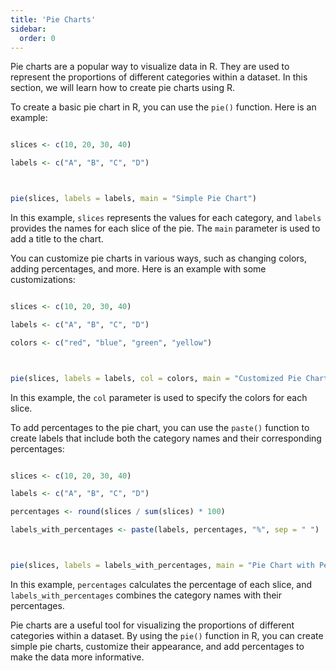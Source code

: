 ```yaml
---
title: 'Pie Charts'
sidebar:
  order: 0
---
```


 Pie charts are a popular way to visualize data in R. They are used to represent the proportions of different categories within a dataset. In this section, we will learn how to create pie charts using R.





To create a basic pie chart in R, you can use the `pie()` function. Here is an example:



```r

slices <- c(10, 20, 30, 40)

labels <- c("A", "B", "C", "D")



pie(slices, labels = labels, main = "Simple Pie Chart")

```



In this example, `slices` represents the values for each category, and `labels` provides the names for each slice of the pie. The `main` parameter is used to add a title to the chart.





You can customize pie charts in various ways, such as changing colors, adding percentages, and more. Here is an example with some customizations:



```r

slices <- c(10, 20, 30, 40)

labels <- c("A", "B", "C", "D")

colors <- c("red", "blue", "green", "yellow")



pie(slices, labels = labels, col = colors, main = "Customized Pie Chart")

```



In this example, the `col` parameter is used to specify the colors for each slice.





To add percentages to the pie chart, you can use the `paste()` function to create labels that include both the category names and their corresponding percentages:



```r

slices <- c(10, 20, 30, 40)

labels <- c("A", "B", "C", "D")

percentages <- round(slices / sum(slices) * 100)

labels_with_percentages <- paste(labels, percentages, "%", sep = " ")



pie(slices, labels = labels_with_percentages, main = "Pie Chart with Percentages")

```



In this example, `percentages` calculates the percentage of each slice, and `labels_with_percentages` combines the category names with their percentages.





Pie charts are a useful tool for visualizing the proportions of different categories within a dataset. By using the `pie()` function in R, you can create simple pie charts, customize their appearance, and add percentages to make the data more informative.